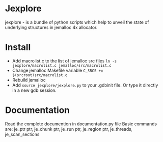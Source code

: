 # Jexplore

jexplore - is a bundle of python scripts which help to unveil the state of underlying structures in jemalloc 4x allocator.

# Install

* Add macrolist.c to the list of jemalloc src files
```ln -s jexplore/macrolist.c jemalloc/src/macrolist.c```
* Change jemalloc Makefile variable
```C_SRCS += $(srcroot)src/macrolist.c```
* Rebuild jemalloc
* Add ```source jexplore/jexplore.py``` to your .gdbinit file. Or type it directly in a new gdb session.

# Documentation

Read the complete documention in documentation.py file
Basic commands are: je_ptr ptr, je_chunk ptr, je_run ptr, je_region ptr, je_threads, je_scan_sections
